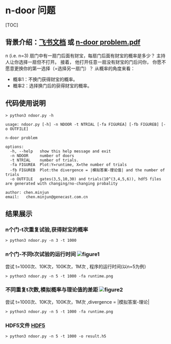 # n-door 问题

[TOC]

## 背景介绍：[飞书文档](https://genecast.feishu.cn/docx/Tcx4dr9VJo9vPpx2rNSc4GjBnMe) 或 [n-door problem.pdf](https://git.genecast.com.cn/chen.minjun/n-door/-/blob/main/n-door%20problem.pdf)

n (i.e. n=3) 扇门中有一扇门后面有财宝，每扇门后面有财宝的概率是多少？ 主持人让你选择一扇但不打开。 接着， 他打开任意一扇没有财宝的门后问你， 你愿不愿意更换你的第一选择（=选择另一扇门）？ 
从概率的角度来看：
- 概率1：不换门获得财宝的概率。
- 概率2：选择换门后的获得财宝的概率。



## 代码使用说明

```shell
> python3 ndoor.py -h

usage: ndoor.py [-h] -n NDOOR -t NTRIAL [-fa FIGUREA] [-fb FIGUREB] [-o OUTFILE]

n-door problem

options:
  -h, --help   show this help message and exit
  -n NDOOR     number of doors
  -t NTRIAL    number of trials.
  -fa FIGUREA  Plot:Y=runtime, X=the number of trials
  -fb FIGUREB  Plot:the divergence = |模拟答案-理论值| and the number of trials
  -o OUTFILE   gates(3,5,10,30) and trials(10^(3,4,5,6)), hdf5 files are generated with changing/no-changing probality

author: chen.minjun
email:   chen.minjun@genecast.com.cn
```


## 结果展示

### n个门-t次重复试验,获得财宝的概率

```shell
> python3 ndoor.py -n 3 -t 1000
```

### n个门-不同t次试验的运行时间 ![figure1](https://git.genecast.com.cn/chen.minjun/n-door/-/blob/main/result/runtime.png)

尝试 t=1000次、10K次，100K次，1M次 , 程序的运⾏时间(以n=5为例）

```shell
> python3 ndoor.py -n 5 -t 1000 -fa runtime.png
```

### 不同重复t次数,模拟概率与理论值的差距 ![figure2](https://git.genecast.com.cn/chen.minjun/n-door/-/blob/main/result/divergence.png)

尝试 t=1000次、10K次，100K次，1M次 ,divergence = |模拟答案-理论|

```shell
> python3 ndoor.py -n 5 -t 1000 -fa runtime.png
```

### HDF5文件 [HDF5](https://git.genecast.com.cn/chen.minjun/n-door/-/blob/main/result/ndoor-ntrial-probablity.h5)
```
> python3 ndoor.py -n 5 -t 1000 -o result.h5
```
